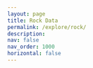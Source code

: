 ```yaml
---
layout: page
title: Rock Data
permalink: /explore/rock/
description: 
nav: false
nav_order: 1000
horizontal: false
---
```


<br/><br/>
